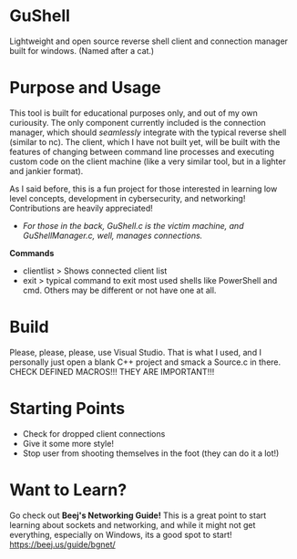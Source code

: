 # GuShell
Lightweight and open source reverse shell client and connection manager built for windows. (Named after a cat.)
# Purpose and Usage
This tool is built for educational purposes only, and out of my own curiousity. The only component currently included is the connection manager,
which should *seamlessly* integrate with the typical reverse shell (similar to nc). The client, which I have not built yet, will be built with the features
of changing between command line processes and executing custom code on the client machine (like a very similar tool, but in a lighter and jankier format).

As I said before, this is a fun project for those interested in learning low level concepts, development in cybersecurity, and networking! Contributions are heavily appreciated!

 * *For those in the back, GuShell.c is the victim machine, and GuShellManager.c, well, manages connections.*

**Commands**
- clientlist > Shows connected client list
- exit > typical command to exit most used shells like PowerShell and cmd. Others may be different or not have one at all.
# Build
Please, please, please, use Visual Studio. That is what I used, and I personally just open a blank C++ project and smack a Source.c in there.
CHECK DEFINED MACROS!!! THEY ARE IMPORTANT!!!
# Starting Points
- Check for dropped client connections
- Give it some more style!
- Stop user from shooting themselves in the foot (they can do it a lot!)
# Want to Learn?
Go check out **Beej's Networking Guide!** This is a great point to start learning about sockets and networking,
and while it might not get everything, especially on Windows, its a good spot to start!
https://beej.us/guide/bgnet/
